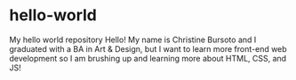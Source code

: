 # hello-world
My hello world repository
Hello! My name is Christine Bursoto and I graduated with a BA in Art & Design, but I want to learn more front-end web development so I am brushing up and learning more about HTML, CSS, and JS! 
